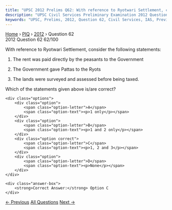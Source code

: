 ```yaml
---
title: "UPSC 2012 Prelims Q62: With reference to Ryotwari Settlement, consider the followin..."
description: "UPSC Civil Services Preliminary Examination 2012 Question 62 with options and answer"
keywords: "UPSC, Prelims, 2012, Question 62, Civil Services, IAS, Previous Year Questions"
---
```


<nav class="breadcrumb">
    <a href="../../">Home</a>
    <span>›</span>
    <a href="../">PIQ</a>
    <span>›</span>
    <a href="./">2012</a>
    <span>›</span>
    <span>Question 62</span>
</nav>

<div class="question-header">
    <div class="question-meta">
        <span class="year-badge">2012</span>
        <span class="question-number">Question 62</span>
        <span class="progress">62/100</span>
    </div>
    <div class="progress-bar">
        <div class="progress-fill" style="width: 62.0%"></div>
    </div>
</div>

<div class="question-content">
    <div class="question-text">
        <p>With reference to Ryotwari Settlement, consider the following statements:</p>
<ol>
<li>
<p>The rent was paid directly by the peasants to the Government</p>
</li>
<li>
<p>The Government gave Pattas to the Ryots</p>
</li>
<li>
<p>The lands were surveyed and assessed before being taxed.</p>
</li>
</ol>
<p>Which of the statements given above is/are correct?</p>
    </div>
    
    <div class="options">
        <div class="option">
            <span class="option-letter">A</span>
            <span class="option-text"><p>1 only</p></span>
        </div>
        <div class="option">
            <span class="option-letter">B</span>
            <span class="option-text"><p>1 and 2 only</p></span>
        </div>
        <div class="option correct">
            <span class="option-letter">C</span>
            <span class="option-text"><p>1, 2 and 3</p></span>
        </div>
        <div class="option">
            <span class="option-letter">D</span>
            <span class="option-text"><p>None</p></span>
        </div>
    </div>

    <div class="answer-box">
        <strong>Correct Answer:</strong> Option C
    </div>
</div>

<div class="question-nav">
    <a href="../q061-mahatma-gandhi-undertook-fast-unto-death-in-1932-m/" class="nav-btn prev">← Previous</a>
    <a href="../" class="nav-btn center">All Questions</a>
    <a href="../q063-consider-the-following-specific-stages-of-demograp/" class="nav-btn next">Next →</a>
</div>

